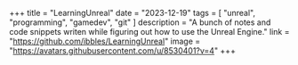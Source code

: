 +++
title = "LearningUnreal"
date = "2023-12-19"
tags = [
    "unreal",
    "programming",
    "gamedev",
    "git"
]
description = "A bunch of notes and code snippets writen while figuring out how to use the Unreal Engine."
link = "https://github.com/ibbles/LearningUnreal"
image = "https://avatars.githubusercontent.com/u/8530401?v=4"
+++
